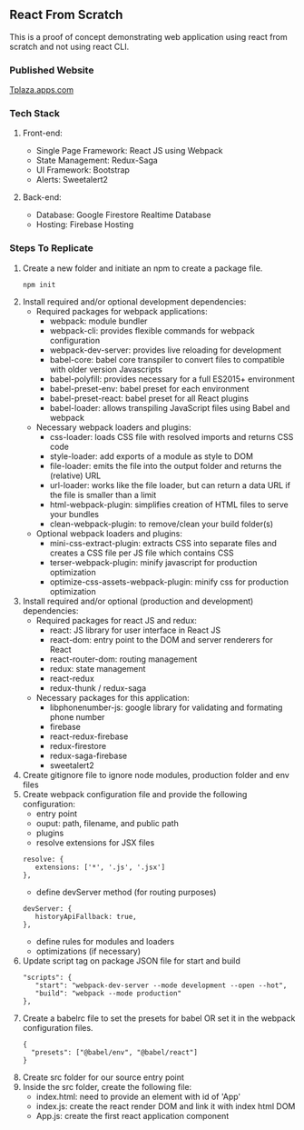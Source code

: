 ## React From Scratch
This is a proof of concept demonstrating web application using react from scratch and not using react CLI. 

### Published Website
[Tplaza.apps.com](https://tplaza-apps.firebaseapp.com/)

### Tech Stack
1. Front-end:
   * Single Page Framework: React JS using Webpack
   * State Management: Redux-Saga
   * UI Framework: Bootstrap
   * Alerts: Sweetalert2
   
2. Back-end:
   * Database: Google Firestore Realtime Database
   * Hosting: Firebase Hosting

### Steps To Replicate
1. Create a new folder and initiate an npm to create a package file.
   ```
   npm init
   ```
2. Install required and/or optional development dependencies:
   * Required packages for webpack applications:
     - webpack: module bundler
     - webpack-cli: provides flexible commands for webpack configuration
     - webpack-dev-server: provides live reloading for development
     - babel-core: babel core transpiler to convert files to compatible with older version Javascripts
     - babel-polyfill: provides necessary for a full ES2015+ environment
     - babel-preset-env: babel preset for each environment
     - babel-preset-react: babel preset for all React plugins
     - babel-loader: allows transpiling JavaScript files using Babel and webpack
   * Necessary webpack loaders and plugins:
     - css-loader: loads CSS file with resolved imports and returns CSS code
     - style-loader: add exports of a module as style to DOM
     - file-loader: emits the file into the output folder and returns the (relative) URL
     - url-loader: works like the file loader, but can return a data URL if the file is smaller than a limit
     - html-webpack-plugin: simplifies creation of HTML files to serve your bundles
     - clean-webpack-plugin: to remove/clean your build folder(s)
   * Optional webpack loaders and plugins:
     - mini-css-extract-plugin: extracts CSS into separate files and creates a CSS file per JS file which contains CSS
     - terser-webpack-plugin: minify javascript for production optimization
     - optimize-css-assets-webpack-plugin: minify css for production optimization
3. Install required and/or optional (production and development) dependencies:
   * Required packages for react JS and redux:
     - react: JS library for user interface in React JS
     - react-dom: entry point to the DOM and server renderers for React
     - react-router-dom: routing management
     - redux: state management
     - react-redux
     - redux-thunk / redux-saga
   * Necessary packages for this application:
     - libphonenumber-js: google library for validating and formating phone number
     - firebase
     - react-redux-firebase
     - redux-firestore
     - redux-saga-firebase
     - sweetalert2
4. Create gitignore file to ignore node modules, production folder and env files
5. Create webpack configuration file and provide the following configuration:
   * entry point
   * ouput: path, filename, and public path
   * plugins
   * resolve extensions for JSX files
   ```
   resolve: {
      extensions: ['*', '.js', '.jsx']
   },
   ```
   * define devServer method (for routing purposes)
   ```
   devServer: {
      historyApiFallback: true,
   },
   ```
   * define rules for modules and loaders
   * optimizations (if necessary)
6. Update script tag on package JSON file for start and build
   ```
   "scripts": {
      "start": "webpack-dev-server --mode development --open --hot",
      "build": "webpack --mode production"
   },
   ```
7. Create a babelrc file to set the presets for babel OR set it in the webpack configuration files.
   ```
   {
     "presets": ["@babel/env", "@babel/react"]
   }
   ```
7. Create src folder for our source entry point
8. Inside the src folder, create the following file:
   * index.html: need to provide an element with id of 'App'
   * index.js: create the react render DOM and link it with index html DOM
   * App.js: create the first react application component


